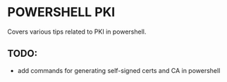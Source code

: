 # POWERSHELL PKI 
Covers various tips related to PKI in powershell. 

## TODO: 
- add commands for generating self-signed certs and CA in powershell
